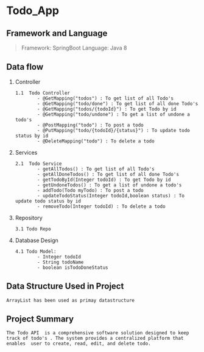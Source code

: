# Todo_App

## Framework and Language

> Framework: SpringBoot Language: Java 8

## Data flow

1.  Controller

        1.1  Todo Controller
                - @GetMapping("todos") : To get list of all Todo's
                - @GetMapping("todo/done") : To get list of all done Todo's
                - @GetMapping("todos/{todoId}") : To get Todo by id
                - @GetMapping("todo/undone") : To get a list of undone a todo's
                - @PostMapping("todo") : To post a todo
                - @PutMapping("todo/{todoId}/{status}") : To update todo status by id
                - @DeleteMapping("todo") : To delete a todo


2.  Services

        2.1  Todo Service
                - getAllTodos() : To get list of all Todo's
                - getAllDoneTodos() : To get list of all done Todo's
                - getTodoById(Integer todoId) : To get Todo by id
                - getUndoneTodos() : To get a list of undone a todo's
                - addTodo(Todo myTodo) : To post a todo
                - updateTodoStatus(Integer todoId,boolean status) : To update todo status by id
                - removeTodo(Integer todoId) : To delete a todo

3.  Repository

        3.1 Todo Repo
        

4.  Database Design

        4.1 Todo Model:
                - Integer todoId
                - String todoName
                - boolean isTodoDoneStatus
        

## Data Structure Used in Project

    ArrayList has been used as primay datastructure

## Project Summary

    The Todo API  is a comprehensive software solution designed to keep track of todo's . The system provides a centralized platform that enables  user to create, read, edit, and delete todo.
